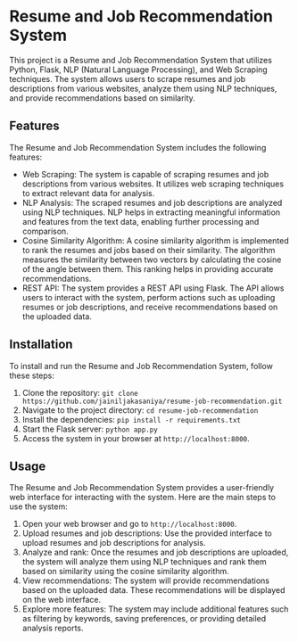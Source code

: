 # Resume and Job Recommendation System

This project is a Resume and Job Recommendation System that utilizes Python, Flask, NLP (Natural Language Processing), and Web Scraping techniques. The system allows users to scrape resumes and job descriptions from various websites, analyze them using NLP techniques, and provide recommendations based on similarity.

## Features

The Resume and Job Recommendation System includes the following features:

- Web Scraping: The system is capable of scraping resumes and job descriptions from various websites. It utilizes web scraping techniques to extract relevant data for analysis.
- NLP Analysis: The scraped resumes and job descriptions are analyzed using NLP techniques. NLP helps in extracting meaningful information and features from the text data, enabling further processing and comparison.
- Cosine Similarity Algorithm: A cosine similarity algorithm is implemented to rank the resumes and jobs based on their similarity. The algorithm measures the similarity between two vectors by calculating the cosine of the angle between them. This ranking helps in providing accurate recommendations.
- REST API: The system provides a REST API using Flask. The API allows users to interact with the system, perform actions such as uploading resumes or job descriptions, and receive recommendations based on the uploaded data.

## Installation

To install and run the Resume and Job Recommendation System, follow these steps:

1. Clone the repository: `git clone https://github.com/jainiljakasaniya/resume-job-recommendation.git`
2. Navigate to the project directory: `cd resume-job-recommendation`
3. Install the dependencies: `pip install -r requirements.txt`
4. Start the Flask server: `python app.py`
5. Access the system in your browser at `http://localhost:8000`.

## Usage

The Resume and Job Recommendation System provides a user-friendly web interface for interacting with the system. Here are the main steps to use the system:

1. Open your web browser and go to `http://localhost:8000`.
2. Upload resumes and job descriptions: Use the provided interface to upload resumes and job descriptions for analysis.
3. Analyze and rank: Once the resumes and job descriptions are uploaded, the system will analyze them using NLP techniques and rank them based on similarity using the cosine similarity algorithm.
4. View recommendations: The system will provide recommendations based on the uploaded data. These recommendations will be displayed on the web interface.
5. Explore more features: The system may include additional features such as filtering by keywords, saving preferences, or providing detailed analysis reports.